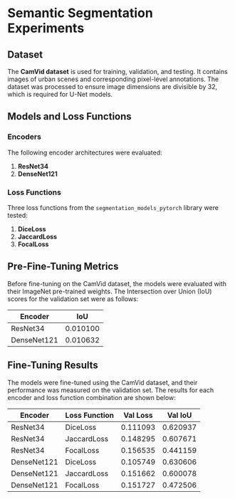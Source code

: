 # Semantic Segmentation Experiments

## Dataset
The **CamVid dataset** is used for training, validation, and testing. It contains images of urban scenes and corresponding pixel-level annotations. The dataset was processed to ensure image dimensions are divisible by 32, which is required for U-Net models.

## Models and Loss Functions
### Encoders
The following encoder architectures were evaluated:
1. **ResNet34**
2. **DenseNet121**

### Loss Functions
Three loss functions from the `segmentation_models_pytorch` library were tested:
1. **DiceLoss**
2. **JaccardLoss**
3. **FocalLoss**

## Pre-Fine-Tuning Metrics
Before fine-tuning on the CamVid dataset, the models were evaluated with their ImageNet pre-trained weights. The Intersection over Union (IoU) scores for the validation set were as follows:

| Encoder       | IoU     |
|---------------|---------|
| ResNet34      | 0.010100|
| DenseNet121   | 0.010632|

## Fine-Tuning Results
The models were fine-tuned using the CamVid dataset, and their performance was measured on the validation set. The results for each encoder and loss function combination are shown below:

| Encoder       | Loss Function | Val Loss  | Val IoU  |
|---------------|---------------|-----------|----------|
| ResNet34      | DiceLoss      | 0.111093  | 0.620937 |
| ResNet34      | JaccardLoss   | 0.148295  | 0.607671 |
| ResNet34      | FocalLoss     | 0.156535  | 0.441159 |
| DenseNet121   | DiceLoss      | 0.105749  | 0.630606 |
| DenseNet121   | JaccardLoss   | 0.151662  | 0.600078 |
| DenseNet121   | FocalLoss     | 0.151727  | 0.472506 |